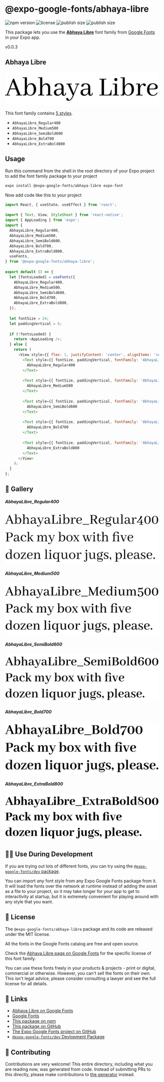 # @expo-google-fonts/abhaya-libre

![npm version](https://flat.badgen.net/npm/v/@expo-google-fonts/abhaya-libre)
![license](https://flat.badgen.net/github/license/expo/google-fonts)
![publish size](https://flat.badgen.net/packagephobia/install/@expo-google-fonts/abhaya-libre)
![publish size](https://flat.badgen.net/packagephobia/publish/@expo-google-fonts/abhaya-libre)

This package lets you use the [**Abhaya Libre**](https://fonts.google.com/specimen/Abhaya+Libre) font family from [Google Fonts](https://fonts.google.com/) in your Expo app.

v0.0.3

## Abhaya Libre

![Abhaya Libre](./font-family.png)

This font family contains [5 styles](#-gallery).

- `AbhayaLibre_Regular400`
- `AbhayaLibre_Medium500`
- `AbhayaLibre_SemiBold600`
- `AbhayaLibre_Bold700`
- `AbhayaLibre_ExtraBold800`

## Usage

Run this command from the shell in the root directory of your Expo project to add the font family package to your project
```sh
expo install @expo-google-fonts/abhaya-libre expo-font
```

Now add code like this to your project
```js
import React, { useState, useEffect } from 'react';

import { Text, View, StyleSheet } from 'react-native';
import { AppLoading } from 'expo';
import {
  AbhayaLibre_Regular400,
  AbhayaLibre_Medium500,
  AbhayaLibre_SemiBold600,
  AbhayaLibre_Bold700,
  AbhayaLibre_ExtraBold800,
  useFonts,
} from '@expo-google-fonts/abhaya-libre';

export default () => {
  let [fontsLoaded] = useFonts({
    AbhayaLibre_Regular400,
    AbhayaLibre_Medium500,
    AbhayaLibre_SemiBold600,
    AbhayaLibre_Bold700,
    AbhayaLibre_ExtraBold800,
  });

  let fontSize = 24;
  let paddingVertical = 6;

  if (!fontsLoaded) {
    return <AppLoading />;
  } else {
    return (
      <View style={{ flex: 1, justifyContent: 'center', alignItems: 'center' }}>
        <Text style={{ fontSize, paddingVertical, fontFamily: 'AbhayaLibre_Regular400' }}>
          AbhayaLibre_Regular400
        </Text>

        <Text style={{ fontSize, paddingVertical, fontFamily: 'AbhayaLibre_Medium500' }}>
          AbhayaLibre_Medium500
        </Text>

        <Text style={{ fontSize, paddingVertical, fontFamily: 'AbhayaLibre_SemiBold600' }}>
          AbhayaLibre_SemiBold600
        </Text>

        <Text style={{ fontSize, paddingVertical, fontFamily: 'AbhayaLibre_Bold700' }}>
          AbhayaLibre_Bold700
        </Text>

        <Text style={{ fontSize, paddingVertical, fontFamily: 'AbhayaLibre_ExtraBold800' }}>
          AbhayaLibre_ExtraBold800
        </Text>
      </View>
    );
  }
};

```

## 🔡 Gallery

##### AbhayaLibre_Regular400
![AbhayaLibre_Regular400](./f8e1a260e8a56f8cdb2e2401be9e3a6903026becbf134336b9c8f6b2e2490cd5.ttf.png)

##### AbhayaLibre_Medium500
![AbhayaLibre_Medium500](./ff52a780878fd838b81f8c96e548f49d7bbd4f92cb0a3dc68eb3f852ca3f3fd4.ttf.png)

##### AbhayaLibre_SemiBold600
![AbhayaLibre_SemiBold600](./e3be63e1c52229673f453da3c6abd79dc0011d02fd57da38489880434556aa77.ttf.png)

##### AbhayaLibre_Bold700
![AbhayaLibre_Bold700](./1c7bdb109ab0e98ef91a41ec55825dcb97c2ea2e9274c67dde899104f5b59878.ttf.png)

##### AbhayaLibre_ExtraBold800
![AbhayaLibre_ExtraBold800](./9457be94f81fc73b59af3e850d0dcb91790d60078cbdc252da50881c615173aa.ttf.png)


## 👩‍💻 Use During Development

If you are trying out lots of different fonts, you can try using the [`@expo-google-fonts/dev` package](https://github.com/expo/google-fonts/tree/master/font-packages/dev#readme).

You can import *any* font style from any Expo Google Fonts package from it. It will load the fonts
over the network at runtime instead of adding the asset as a file to your project, so it may take longer
for your app to get to interactivity at startup, but it is extremely convenient
for playing around with any style that you want.

## 📖 License

The `@expo-google-fonts/abhaya-libre` package and its code are released under the MIT license.

All the fonts in the Google Fonts catalog are free and open source.

Check the [Abhaya Libre page on Google Fonts](https://fonts.google.com/specimen/Abhaya+Libre) for the specific license of this font family.

You can use these fonts freely in your products & projects - print or digital, commercial or otherwise. However, you can't sell the fonts on their own. This isn't legal advice, please consider consulting a lawyer and see the full license for all details.

## 🔗 Links

- [Abhaya Libre on Google Fonts](https://fonts.google.com/specimen/Abhaya+Libre)
- [Google Fonts](https://fonts.google.com/)
- [This package on npm](https://www.npmjs.com/package/@expo-google-fonts/abhaya-libre)
- [This package on GitHub](https://github.com/expo/google-fonts/tree/master/font-packages/abhaya-libre)
- [The Expo Google Fonts project on GitHub](https://github.com/expo/google-fonts)
- [`@expo-google-fonts/dev` Devlopment Package](https://github.com/expo/google-fonts/tree/master/font-packages/dev)


## 🤝 Contributing

Contributions are very welcome! This entire directory, including what you are reading now, was generated from code. Instead of submitting PRs to this directly, please make contributions to [the generator](https://github.com/expo/google-fonts/tree/master/packages/generator) instead.
